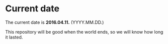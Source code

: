 # Current date

The current date is **2016.04.11.** (YYYY.MM.DD.)

This repository will be good when the world ends, so we will know how long it lasted.